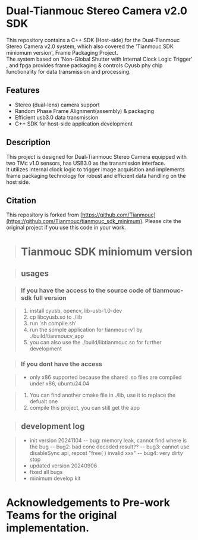 # Dual-Tianmouc Stereo Camera v2.0 SDK

This repository contains a C++ SDK (Host-side) for the Dual-Tianmouc Stereo Camera v2.0 system, which also covered the 'Tianmouc SDK miniomum version', Frame Packaging Project.  
The system  based on 'Non-Global Shutter with Internal Clock Logic Trigger' , and fpga provides frame packaging  & controls Cyusb phy chip functionality for data transmission and processing.

## Features

- Stereo (dual-lens) camera support
- Random Phase Frame Alignment(assembly) & packaging
- Efficient usb3.0 data transmission
- C++ SDK for host-side application development

## Description

This project is designed for Dual-Tianmouc Stereo Camera equipped with two TMc v1.0 sensors, has USB3.0 as the transmission interface.  
It utilizes internal clock logic to trigger image acquisition and implements frame packaging technology for robust and efficient data handling on the host side.


## Citation

This repository is forked from [https://github.com/Tianmouc](https://github.com/Tianmouc/tianmouc_sdk_minimum).
Please cite the original project if you use this code in your work.

># Tianmouc SDK miniomum version

>## usages

>### If you have the access to the source code of tianmouc-sdk full version

>1. install cyusb, opencv, lib-usb-1.0-dev
>2. cp libcyusb.so to ./lib
>3. run 'sh compile.sh'
>4. run the somple application for tianmouc-v1 by ./build/tianmoucv_app
>5. you can also use the ./build/libtianmouc.so for further development

>### If you dont have the access

>- only x86 supported because the shared .so files are compiled under x86, ubuntu24.04

>1. You can find another cmake file in ./lib, use it to replace the defualt one
>2. compile this project, you can still get the app


>## development log

>- init version 20241104
>-- bug: memory leak, cannot find where is the bug
>-- bug2: bad cone decoded result??
>-- bug3: cannot use disableSync api, repost "free( ) invalid xxx"
>-- bug4: very dirty stop
>- updated version 20240906
>- fixed all bugs
>- minimum develop kit
# Acknowledgements to Pre-work Teams for the original implementation.
